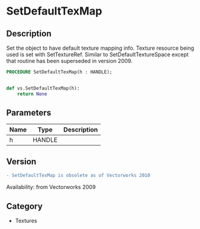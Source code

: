 # SetDefaultTexMap

## Description
Set the object to have default texture mapping info. Texture resource being used is set with SetTextureRef. Similar to SetDefaultTextureSpace except that routine has been superseded in version 2009.

```pascal
PROCEDURE SetDefaultTexMap(h : HANDLE);
```

```python

def vs.SetDefaultTexMap(h):
    return None
```

## Parameters
|Name|Type|Description|
|---|---|---|
|h|HANDLE||

## Version
```diff
- SetDefaultTexMap is obsolete as of Vectorworks 2010
```

Availability: from Vectorworks 2009
## Category
* Textures

